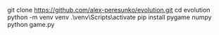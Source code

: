 git clone https://github.com/alex-peresunko/evolution.git
cd evolution
python -m venv venv
.\venv\Scripts\activate
pip install pygame numpy
python game.py

